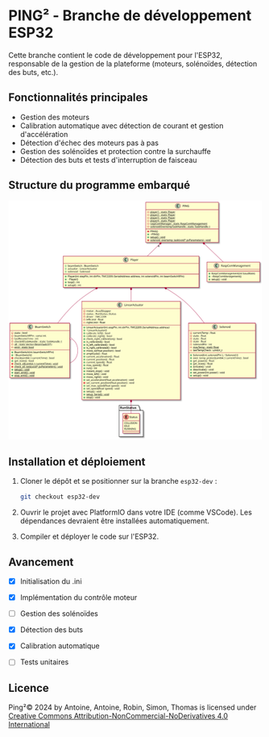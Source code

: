 # PING² - Branche de développement ESP32

Cette branche contient le code de développement pour l'ESP32, responsable de la gestion de la plateforme (moteurs, solénoïdes, détection des buts, etc.).

## Fonctionnalités principales

- Gestion des moteurs
- Calibration automatique avec détection de courant et gestion d'accélération
- Détection d'échec des moteurs pas à pas
- Gestion des solénoïdes et protection contre la surchauffe
- Détection des buts et tests d'interruption de faisceau

## Structure du programme embarqué
![Diagramme UML ESP32](docs/esp32.svg)

## Installation et déploiement

1. Cloner le dépôt et se positionner sur la branche `esp32-dev` :
   ```bash
   git checkout esp32-dev
   ```

2. Ouvrir le projet avec PlatformIO dans votre IDE (comme VSCode). Les dépendances devraient être installées automatiquement.

3. Compiler et déployer le code sur l'ESP32.


## Avancement
   - [X] Initialisation du .ini
   - [X] Implémentation du contrôle moteur
   - [ ] Gestion des solénoïdes
   - [X] Détection des buts
   - [X] Calibration automatique
   - [ ] Tests unitaires


## Licence

Ping²© 2024 by Antoine, Antoine, Robin, Simon, Thomas is licensed under [Creative Commons Attribution-NonCommercial-NoDerivatives 4.0 International](https://creativecommons.org/licenses/by-nc-nd/4.0/)

